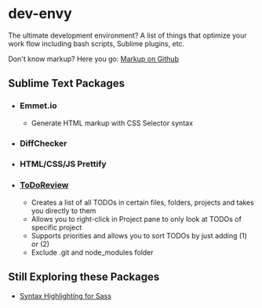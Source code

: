 dev-envy
========

The ultimate development environment? A list of things that optimize your work flow including bash scripts, Sublime plugins, etc. 

Don't know markup? Here you go: [Markup on Github](https://help.github.com/articles/writing-on-github/)

<h2>Sublime Text Packages</h2>
<ul>
  <li>
    <h3>Emmet.io</h3>
    <ul>
      <li>Generate HTML markup with CSS Selector syntax</li>
    </ul>
  </li>
  <li>
    <h3>DiffChecker</h3>
  </li>
  <li>
    <h3>HTML/CSS/JS Prettify</h3>
  </li>
  <li>
    <h3><a href="https://sublime.wbond.net/packages/TodoReview">ToDoReview</a></h3>
    <ul>
      <li>Creates a list of all TODOs in certain files, folders, projects and takes you directly to them</li>
      <li>Allows you to right-click in Project pane to only look at TODOs of specific project</li>
      <li>Supports priorities and allows you to sort TODOs by just adding (1) or (2)</li>
      <li>Exclude .git and node_modules folder</li>
    </ul>
  </li>
</ul>

<h2>Still Exploring these Packages</h2>
<ul>
  <li><a href="https://sublime.wbond.net/packages/Syntax%20Highlighting%20for%20Sass">Syntax Highlighting for Sass</a></li>
</ul>

